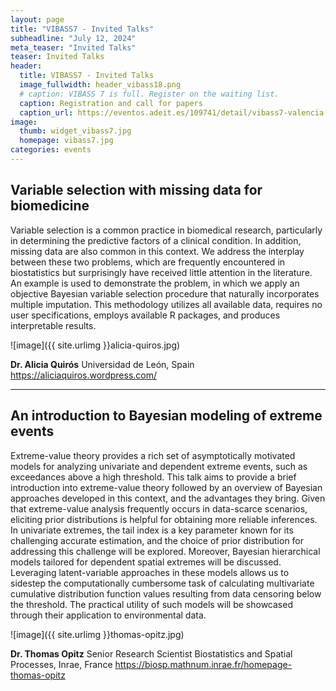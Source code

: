 ```yaml
---
layout: page
title: "VIBASS7 - Invited Talks"
subheadline: "July 12, 2024"
meta_teaser: "Invited Talks"
teaser: Invited Talks
header:
  title: VIBASS7 - Invited Talks
  image_fullwidth: header_vibass18.png
  # caption: VIBASS 7 is full. Register on the waiting list.
  caption: Registration and call for papers
  caption_url: https://eventos.adeit.es/109741/detail/vibass7-valencia-international-bayesian-summer-school.html
image:
  thumb: widget_vibass7.jpg
  homepage: vibass7.jpg
categories: events
---
```



## Variable selection with missing data for biomedicine

Variable selection is a common practice in biomedical research,
particularly in determining the predictive factors of a clinical condition.
In addition, missing data are also common in this context. We address the
interplay between these two problems, which are frequently encountered in
biostatistics but surprisingly have received little attention in the
literature. An example is used to demonstrate the problem, in which we
apply an objective Bayesian variable selection procedure that naturally
incorporates multiple imputation. This methodology utilizes all available
data, requires no user specifications, employs available R packages, and
produces interpretable results.


![image]({{ site.urlimg }}alicia-quiros.jpg)

__Dr. Alicia Quirós__
Universidad de León, Spain
<https://aliciaquiros.wordpress.com/>


<hr>

## An introduction to Bayesian modeling of extreme events

Extreme-value theory provides a rich set of asymptotically motivated models for analyzing univariate and dependent extreme events, such as exceedances above a high threshold. This talk aims to provide a brief introduction into extreme-value theory followed by an overview of Bayesian approaches developed in this context, and the advantages they bring.  Given that extreme-value analysis frequently occurs in data-scarce scenarios, eliciting prior distributions is helpful for obtaining more reliable inferences.  In univariate extremes, the tail index is a key parameter known for its challenging accurate estimation, and the choice of prior distribution for addressing this challenge will be explored. Moreover, Bayesian hierarchical models tailored for dependent spatial extremes will be discussed.  Leveraging latent-variable approaches in these models allows us to sidestep the computationally cumbersome task of calculating multivariate cumulative distribution function values resulting from data censoring below the threshold. The practical utility of such models will be showcased through their application to environmental data.

![image]({{ site.urlimg }}thomas-opitz.jpg)

__Dr. Thomas Opitz__
Senior Research Scientist
Biostatistics and Spatial Processes, Inrae, France
<https://biosp.mathnum.inrae.fr/homepage-thomas-opitz>
